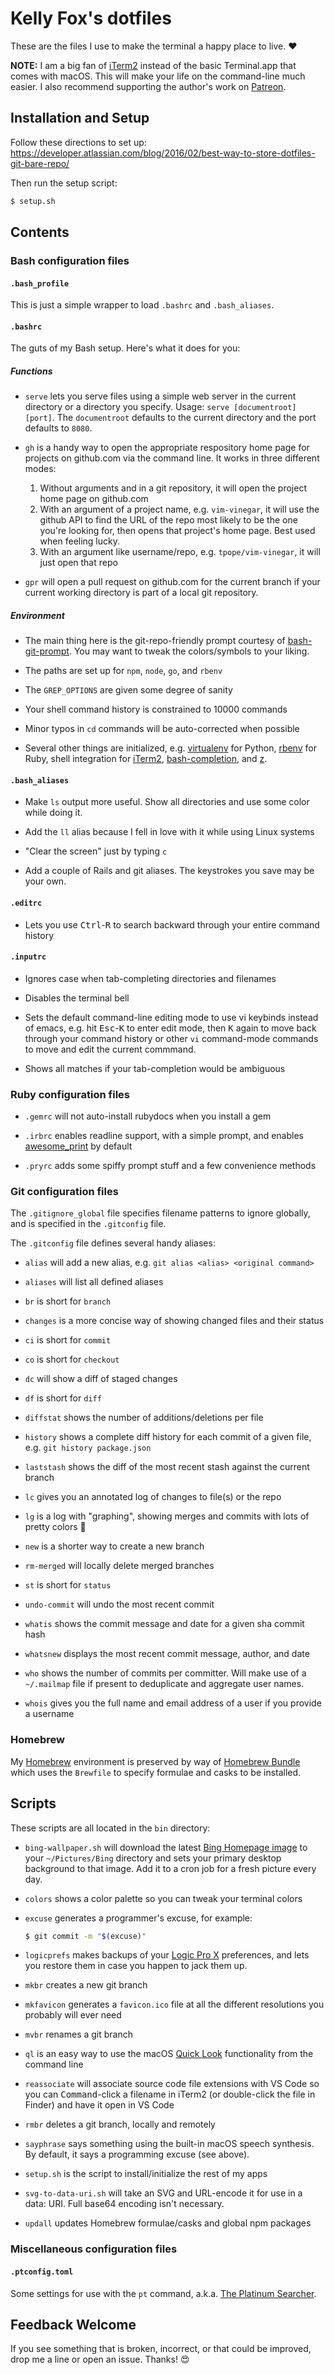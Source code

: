 # Kelly Fox's dotfiles

These are the files I use to make the terminal a happy place to live.
:heart:

**NOTE:** I am a big fan of [iTerm2](https://www.iterm2.com/)
instead of the basic Terminal.app that comes with macOS. This will make
your life on the command-line much easier. I also recommend supporting the
author's work on [Patreon](https://www.patreon.com/gnachman).

## Installation and Setup

Follow these directions to set up: https://developer.atlassian.com/blog/2016/02/best-way-to-store-dotfiles-git-bare-repo/

Then run the setup script:
```bash
$ setup.sh
```

## Contents

### Bash configuration files

#### `.bash_profile`

This is just a simple wrapper to load `.bashrc` and `.bash_aliases`.

#### `.bashrc`

The guts of my Bash setup. Here's what it does for you:

##### Functions

* `serve` lets you serve files using a simple web server in the current
  directory or a directory you specify. Usage: `serve [documentroot]
  [port]`. The `documentroot` defaults to the current directory and the
  port defaults to `8080`.

* `gh` is a handy way to open the appropriate respository home page for
  projects on github.com via the command line. It works in three different
  modes:

  1. Without arguments and in a git repository, it will open the project
     home page on github.com
  2. With an argument of a project name, e.g. `vim-vinegar`, it will use
     the github API to find the URL of the repo most likely to be the one
     you're looking for, then opens that project's home page. Best used
     when feeling lucky.
  3. With an argument like username/repo, e.g. `tpope/vim-vinegar`, it
     will just open that repo

* `gpr` will open a pull request on github.com for the current branch
  if your current working directory is part of a local git repository.

##### Environment

* The main thing here is the git-repo-friendly prompt courtesy of
  [bash-git-prompt](https://github.com/magicmonty/bash-git-prompt). You
  may want to tweak the colors/symbols to your liking.

* The paths are set up for `npm`, `node`, `go`, and `rbenv`

* The `GREP_OPTIONS` are given some degree of sanity

* Your shell command history is constrained to 10000 commands

* Minor typos in `cd` commands will be auto-corrected when possible

* Several other things are initialized, e.g.
  [virtualenv](http://python-guide-pt-br.readthedocs.io/en/latest/dev/virtualenvs/)
  for Python, [rbenv](https://github.com/rbenv/rbenv) for Ruby, shell
  integration for [iTerm2](https://www.iterm2.com/),
  [bash-completion](https://github.com/scop/bash-completion),
  and [z](https://github.com/rupa/z).

#### `.bash_aliases`

* Make `ls` output more useful. Show all directories and use some color
  while doing it.

* Add the `ll` alias because I fell in love with it while using Linux
  systems

* "Clear the screen" just by typing `c`

* Add a couple of Rails and git aliases. The keystrokes you save may be
  your own.

#### `.editrc`

* Lets you use <kbd>Ctrl</kbd>-<kbd>R</kbd> to search backward through your
  entire command history

#### `.inputrc`

* Ignores case when tab-completing directories and filenames

* Disables the terminal bell

* Sets the default command-line editing mode to use vi keybinds
  instead of emacs, e.g. hit <kbd>Esc</kbd>-<kbd>K</kbd> to enter
  edit mode, then <kbd>K</kbd> again to move back through your
  command history or other `vi` command-mode commands to move and
  edit the current commmand.

* Shows all matches if your tab-completion would be ambiguous

### Ruby configuration files

* `.gemrc` will not auto-install rubydocs when you install a gem

* `.irbrc` enables readline support, with a simple prompt, and enables
  [awesome_print](https://github.com/awesome-print/awesome_print) by
  default

* `.pryrc` adds some spiffy prompt stuff and a few convenience methods

### Git configuration files

The `.gitignore_global` file specifies filename patterns to ignore
globally, and is specified in the `.gitconfig` file.

The `.gitconfig` file defines several handy aliases:

* `alias` will add a new alias, e.g. `git alias <alias> <original command>`

* `aliases` will list all defined aliases

* `br` is short for `branch`

* `changes` is a more concise way of showing changed files and their
  status

* `ci` is short for `commit`

* `co` is short for `checkout`

* `dc` will show a diff of staged changes

* `df` is short for `diff`

* `diffstat` shows the number of additions/deletions per file

* `history` shows a complete diff history for each commit of a given
  file, e.g. `git history package.json`

* `laststash` shows the diff of the most recent stash against the
  current branch

* `lc` gives you an annotated log of changes to file(s) or the repo

* `lg` is a log with "graphing", showing merges and commits with lots of
  pretty colors :rainbow:

* `new` is a shorter way to create a new branch

* `rm-merged` will locally delete merged branches

* `st` is short for `status`

* `undo-commit` will undo the most recent commit

* `whatis` shows the commit message and date for a given sha commit hash

* `whatsnew` displays the most recent commit message, author, and date

* `who` shows the number of commits per committer. Will make use of a
  `~/.mailmap` file if present to deduplicate and aggregate user names.

* `whois` gives you the full name and email address of a user if you
  provide a username

### Homebrew

My [Homebrew](https://brew.sh/) environment is preserved by way of
[Homebrew Bundle](https://github.com/Homebrew/homebrew-bundle) which
uses the `Brewfile` to specify formulae and casks to be installed.

## Scripts

These scripts are all located in the `bin` directory:

* `bing-wallpaper.sh` will download the latest
  [Bing Homepage image](http://www.bing.com/gallery/)
  to your `~/Pictures/Bing` directory and sets your primary desktop
  background to that image. Add it to a cron job for a fresh picture
  every day.

* `colors` shows a color palette so you can tweak your terminal colors

* `excuse` generates a programmer's excuse, for example:
  ```bash
  $ git commit -m "$(excuse)"
  ```

* `logicprefs` makes backups of your
  [Logic Pro X](https://www.apple.com/logic-pro/) preferences, and lets
  you restore them in case you happen to jack them up.

* `mkbr` creates a new git branch

* `mkfavicon` generates a `favicon.ico` file at all the different
  resolutions you probably will ever need

* `mvbr` renames a git branch

* `ql` is an easy way to use the macOS
  [Quick Look](https://support.apple.com/kb/PH25575) functionality from
  the command line

* `reassociate` will associate source code file extensions with
  VS Code so you can <kbd>Command</kbd>-click a filename in iTerm2
  (or double-click the file in Finder) and have it open in VS Code

* `rmbr` deletes a git branch, locally and remotely

* `sayphrase` says something using the built-in macOS speech synthesis.
  By default, it says a programming excuse (see above).

* `setup.sh` is the script to install/initialize the rest of my apps

* `svg-to-data-uri.sh` will take an SVG and URL-encode it for use in a
  data: URI. Full base64 encoding isn't necessary.

* `updall` updates Homebrew formulae/casks and global npm packages

### Miscellaneous configuration files

#### `.ptconfig.toml`

Some settings for use with the `pt` command, a.k.a. [The Platinum
Searcher](https://github.com/monochromegane/the_platinum_searcher).

## Feedback Welcome

If you see something that is broken, incorrect, or that could be
improved, drop me a line or open an issue. Thanks! :heart_eyes:

